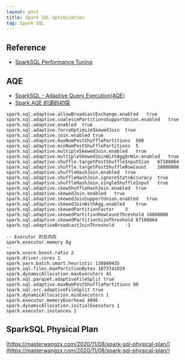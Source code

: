 ```yaml
---
layout: post 
title: Spark SQL Optimization
tag: Spark SQL
---
```


## Reference
* [SparkSQL Performance Tuning](https://spark.apache.org/docs/latest/sql-performance-tuning.html)

## AQE
* [SparkSQL - Adaptive Query Execution(AQE)](https://www.cnblogs.com/importbigdata/p/14318575.html)
* [Spark AQE 的源码初探](https://zhuanlan.zhihu.com/p/535174818)
```
spark.sql.adaptive.allowBroadcastExchange.enabled	true
spark.sql.adaptive.coalescePartitionsSupportUnion.enabled	true
spark.sql.adaptive.enabled	true
spark.sql.adaptive.forceOptimizeSkewedJoin	true
spark.sql.adaptive.join.enabled	true
spark.sql.adaptive.maxNumPostShufflePartitions	500
spark.sql.adaptive.minNumPostShufflePartitions	5
spark.sql.adaptive.multipleSkewedJoin.enabled	true
spark.sql.adaptive.multipleSkewedJoinWithAggOrWin.enabled	true
spark.sql.adaptive.shuffle.targetPostShuffleInputSize	67108864
spark.sql.adaptive.shuffle.targetPostShuffleRowCount	20000000
spark.sql.adaptive.shuffleHashJoin.enabled	true
spark.sql.adaptive.shuffleHashJoin.ignoreStatsAccuracy	true
spark.sql.adaptive.shuffleHashJoin.singleShuffleInput	true
spark.sql.adaptive.skewShuffleHashJoin.enabled	true
spark.sql.adaptive.skewedJoin.enabled	true
spark.sql.adaptive.skewedJoinSupportUnion.enabled	true
spark.sql.adaptive.skewedJoinWithAgg.enabled	true
spark.sql.adaptive.skewedPartitionFactor	3
spark.sql.adaptive.skewedPartitionRowCountThreshold	10000000
spark.sql.adaptive.skewedPartitionSizeThreshold	67108864
spark.sql.adaptiveBroadcastJoinThreshold	-1
```

```
-- Executor 的总内存
spark.executor.memory 8g
-- 
spark.vcore.boost.ratio 2
spark.driver.cores 1
spark.yarn.batch.smart.heuristic 138040435
spark.sql.files.maxPartitionBytes 1073741824
spark.dynamicAllocation.maxExecutors 41
spark.sql.parquet.adaptiveFileSplit true
spark.sql.adaptive.maxNumPostShufflePartitions 80
spark.sql.orc.adaptiveFileSplit true
spark.dynamicAllocation.minExecutors 1
spark.executor.memoryOverhead 4096
spark.dynamicAllocation.initialExecutors 1
spark.executor.instances 1
```

## SparkSQL Physical Plan
[https://masterwangzx.com/2020/11/08/spark-sql-physical-plan/](https://masterwangzx.com/2020/11/08/spark-sql-physical-plan/)